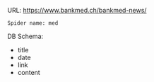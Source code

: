 URL: https://www.bankmed.ch/bankmed-news/

    Spider name: med

DB Schema:
- title
- date
- link
- content

